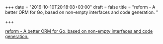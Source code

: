 +++
date = "2016-10-10T20:18:08+03:00"
draft = false
title = "reform - A better ORM for Go, based on non-empty interfaces and code generation. "

+++

<p><a href="https://t.co/B7T5aysEjF">reform - A better ORM for Go, based on non-empty interfaces and code generation. </a></p>
